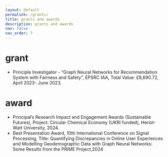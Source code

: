 ```yaml
---
layout: default
permalink: /grants/
title: grants and awards
description: grants and awards
nav: false
nav_order: 7
---
```


<h1 class="post-title">grant</h1>

<ul>

<li>Principle Investigator - “Graph Neural Networks for Recommendation System with Fairness and Safety”, EPSRC IAA, Total Value: £8,690.72, April 2023- June 2023.</li>
</ul>

<h1 class="post-title">award</h1>
<ul>
<li>Principal’s Research Impact and Engagement Awards (Sustainable Futures), Project: Circular Chemical Economy (UKRI funded), Heriot-Watt University, 2024.</li>
<li>Best Presentation Award, 10th International Conference on Signal Processing, Title: Quantifying Discrepancies in Online User Experiences and Modelling Geodemographic Data with Graph Neural Networks: Some Results from the PRIME Project,2024</li>
</ul>